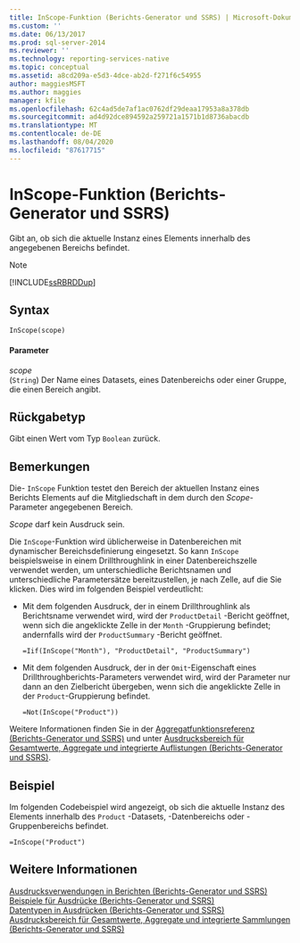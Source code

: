 ```yaml
---
title: InScope-Funktion (Berichts-Generator und SSRS) | Microsoft-Dokumentation
ms.custom: ''
ms.date: 06/13/2017
ms.prod: sql-server-2014
ms.reviewer: ''
ms.technology: reporting-services-native
ms.topic: conceptual
ms.assetid: a8cd209a-e5d3-4dce-ab2d-f271f6c54955
author: maggiesMSFT
ms.author: maggies
manager: kfile
ms.openlocfilehash: 62c4ad5de7af1ac0762df29deaa17953a8a378db
ms.sourcegitcommit: ad4d92dce894592a259721a1571b1d8736abacdb
ms.translationtype: MT
ms.contentlocale: de-DE
ms.lasthandoff: 08/04/2020
ms.locfileid: "87617715"
---
```

# <a name="inscope-function-report-builder-and-ssrs"></a>InScope-Funktion (Berichts-Generator und SSRS)
  Gibt an, ob sich die aktuelle Instanz eines Elements innerhalb des angegebenen Bereichs befindet.  
  
> [!NOTE]  
>  [!INCLUDE[ssRBRDDup](../../includes/ssrbrddup-md.md)]  
  
## <a name="syntax"></a>Syntax  
  
```  
InScope(scope)  
```  
  
#### <a name="parameters"></a>Parameter  
 *scope*  
 (`String`) Der Name eines Datasets, eines Datenbereichs oder einer Gruppe, die einen Bereich angibt.  
  
## <a name="return-type"></a>Rückgabetyp  
 Gibt einen Wert vom Typ `Boolean` zurück.  
  
## <a name="remarks"></a>Bemerkungen  
 Die- `InScope` Funktion testet den Bereich der aktuellen Instanz eines Berichts Elements auf die Mitgliedschaft in dem durch den *Scope*-Parameter angegebenen Bereich.  
  
 *Scope* darf kein Ausdruck sein.  
  
 Die `InScope`-Funktion wird üblicherweise in Datenbereichen mit dynamischer Bereichsdefinierung eingesetzt. So kann `InScope` beispielsweise in einem Drillthroughlink in einer Datenbereichszelle verwendet werden, um unterschiedliche Berichtsnamen und unterschiedliche Parametersätze bereitzustellen, je nach Zelle, auf die Sie klicken. Dies wird im folgenden Beispiel verdeutlicht:  
  
-   Mit dem folgenden Ausdruck, der in einem Drillthroughlink als Berichtsname verwendet wird, wird der `ProductDetail` -Bericht geöffnet, wenn sich die angeklickte Zelle in der `Month` -Gruppierung befindet; andernfalls wird der `ProductSummary` -Bericht geöffnet.  
  
    ```  
    =Iif(InScope("Month"), "ProductDetail", "ProductSummary")  
    ```  
  
-   Mit dem folgenden Ausdruck, der in der `Omit`-Eigenschaft eines Drillthroughberichts-Parameters verwendet wird, wird der Parameter nur dann an den Zielbericht übergeben, wenn sich die angeklickte Zelle in der `Product`-Gruppierung befindet.  
  
    ```  
    =Not(InScope("Product"))  
    ```  
  
 Weitere Informationen finden Sie in der [Aggregatfunktionsreferenz (Berichts-Generator und SSRS)](report-builder-functions-aggregate-functions-reference.md) und unter [Ausdrucksbereich für Gesamtwerte, Aggregate und integrierte Auflistungen (Berichts-Generator und SSRS)](expression-scope-for-totals-aggregates-and-built-in-collections.md).  
  
## <a name="example"></a>Beispiel  
 Im folgenden Codebeispiel wird angezeigt, ob sich die aktuelle Instanz des Elements innerhalb des `Product` -Datasets, -Datenbereichs oder -Gruppenbereichs befindet.  
  
```  
=InScope("Product")  
```  
  
## <a name="see-also"></a>Weitere Informationen  
 [Ausdrucksverwendungen in Berichten &#40;Berichts-Generator und SSRS&#41;](expression-uses-in-reports-report-builder-and-ssrs.md)   
 [Beispiele für Ausdrücke &#40;Berichts-Generator und SSRS&#41;](expression-examples-report-builder-and-ssrs.md)   
 [Datentypen in Ausdrücken (Berichts-Generator und SSRS)](expressions-report-builder-and-ssrs.md)   
 [Ausdrucksbereich für Gesamtwerte, Aggregate und integrierte Sammlungen &#40;Berichts-Generator und SSRS&#41;](expression-scope-for-totals-aggregates-and-built-in-collections.md)  
  
  
